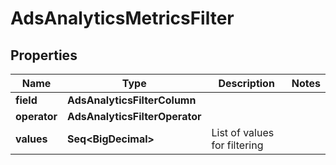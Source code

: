 

# AdsAnalyticsMetricsFilter


## Properties

Name | Type | Description | Notes
------------ | ------------- | ------------- | -------------
**field** | **AdsAnalyticsFilterColumn** |  | 
**operator** | **AdsAnalyticsFilterOperator** |  | 
**values** | **Seq&lt;BigDecimal&gt;** | List of values for filtering | 




